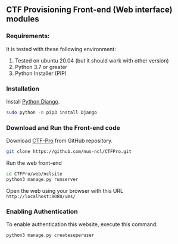 ## CTF Provisioning Front-end (Web interface) modules

### Requirements:

It is tested with these following environment:
1. Tested on ubuntu 20.04 (but it should work with other version)
2. Python 3.7 or greater
3. Python Installer (PIP)

### Installation

Install [Python Django](https://docs.djangoproject.com/en/3.2/topics/install/).

```bash
sudo python -m pip3 install Django
```

### Download and Run the Front-end code

Download [CTF-Pro](https://github.com/nus-ncl/CTFPro) from GitHub repository.

```bash
git clone https://github.com/nus-ncl/CTFPro.git
```

Run the web front-end

```bash
cd CTFPro/web/nclsite
python3 manage.py runserver
```

Open the web using your browser with this URL `http://localhost:8080/vms/`

### Enabling Authentication

To enable authentication this website, execute this command:

```bash
python3 manage.py createsuperuser
```
